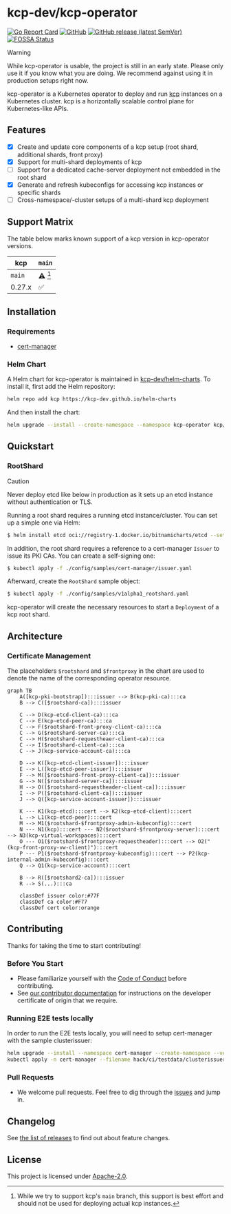 # kcp-dev/kcp-operator

[![Go Report Card](https://goreportcard.com/badge/github.com/kcp-dev/kcp-operator)](https://goreportcard.com/report/github.com/kcp-dev/kcp-operator)
[![GitHub](https://img.shields.io/github/license/kcp-dev/kcp-operator)](https://img.shields.io/github/license/kcp-dev/kcp-operator)
[![GitHub release (latest SemVer)](https://img.shields.io/github/v/release/kcp-dev/kcp-operator?sort=semver)](https://img.shields.io/github/v/release/kcp-dev/kcp-operator?sort=semver)
[![FOSSA Status](https://app.fossa.com/api/projects/git%2Bgithub.com%2Fkcp-dev%2Fkcp-operator.svg?type=shield)](https://app.fossa.com/projects/git%2Bgithub.com%2Fkcp-dev%2Fkcp-operator?ref=badge_shield)

> [!WARNING]
> While kcp-operator is usable, the project is still in an early state. Please only use it if you know what you are doing. We recommend against using it in production setups right now.

kcp-operator is a Kubernetes operator to deploy and run [kcp](https://github.com/kcp-dev/kcp) instances on a Kubernetes cluster. kcp is a horizontally scalable control plane for Kubernetes-like APIs.

## Features

- [x] Create and update core components of a kcp setup (root shard, additional shards, front proxy)
- [x] Support for multi-shard deployments of kcp
- [ ] Support for a dedicated cache-server deployment not embedded in the root shard
- [x] Generate and refresh kubeconfigs for accessing kcp instances or specific shards
- [ ] Cross-namespace/-cluster setups of a multi-shard kcp deployment

## Support Matrix

The table below marks known support of a kcp version in kcp-operator versions.

| kcp    | `main`             |
| ------ | ------------------ |
| `main` | :warning: [^1]     |
| 0.27.x | :white_check_mark: |

[^1]: While we try to support kcp's `main` branch, this support is best effort and should not be used for deploying actual kcp instances.

## Installation

### Requirements

- [cert-manager](https://cert-manager.io/)


### Helm Chart

A Helm chart for kcp-operator is maintained in [kcp-dev/helm-charts](https://github.com/kcp-dev/helm-charts/tree/main/charts/kcp-operator). To install it, first add the Helm repository:

```sh
helm repo add kcp https://kcp-dev.github.io/helm-charts
```

And then install the chart:

```sh
helm upgrade --install --create-namespace --namespace kcp-operator kcp/kcp-operator kcp-operator
```

## Quickstart

### RootShard

> [!CAUTION]
> Never deploy etcd like below in production as it sets up an etcd instance without authentication or TLS.

Running a root shard requires a running etcd instance/cluster. You can set up a simple one via Helm:

```sh
$ helm install etcd oci://registry-1.docker.io/bitnamicharts/etcd --set auth.rbac.enabled=false --set auth.rbac.create=false
```

In addition, the root shard requires a reference to a cert-manager `Issuer` to issue its PKI CAs. You can create a self-signing one:

```sh
$ kubectl apply -f ./config/samples/cert-manager/issuer.yaml
```

Afterward, create the `RootShard` sample object:

```sh
$ kubectl apply -f ./config/samples/v1alpha1_rootshard.yaml
```

kcp-operator will create the necessary resources to start a `Deployment` of a kcp root shard.

## Architecture

### Certificate Management

The placeholders `$rootshard` and `$frontproxy` in the chart are used to denote the name of the corresponding operator resource.

```mermaid
graph TB
    A([kcp-pki-bootstrap]):::issuer --> B(kcp-pki-ca):::ca
    B --> C([$rootshard-ca]):::issuer

    C --> D(kcp-etcd-client-ca):::ca
    C --> E(kcp-etcd-peer-ca):::ca
    C --> F($rootshard-front-proxy-client-ca):::ca
    C --> G($rootshard-server-ca):::ca
    C --> H($rootshard-requestheaer-client-ca):::ca
    C --> I($rootshard-client-ca):::ca
    C --> J(kcp-service-account-ca):::ca

    D --> K([kcp-etcd-client-issuer]):::issuer
    E --> L([kcp-etcd-peer-issuer]):::issuer
    F --> M([$rootshard-front-proxy-client-ca]):::issuer
    G --> N([$rootshard-server-ca]):::issuer
    H --> O([$rootshard-requestheader-client-ca]):::issuer
    I --> P([$rootshard-client-ca]):::issuer
    J --> Q([kcp-service-account-issuer]):::issuer

    K --- K1(kcp-etcd):::cert --> K2(kcp-etcd-client):::cert
    L --> L1(kcp-etcd-peer):::cert
    M --> M1($rootshard-$frontproxy-admin-kubeconfig):::cert
    N --- N1(kcp):::cert --- N2($rootshard-$frontproxy-server):::cert --> N3(kcp-virtual-workspaces):::cert
    O --- O1($rootshard-$frontproxy-requestheader):::cert --> O2("(kcp-front-proxy-vw-client)"):::cert
    P --- P1($rootshard-$frontproxy-kubeconfig):::cert --> P2(kcp-internal-admin-kubeconfig):::cert
    Q --> Q1(kcp-service-account):::cert

    B --> R([$rootshard2-ca]):::issuer
    R --> S(...):::ca

    classDef issuer color:#77F
    classDef ca color:#F77
    classDef cert color:orange
```

## Contributing

Thanks for taking the time to start contributing!

### Before You Start

* Please familiarize yourself with the [Code of Conduct][4] before contributing.
* See [our contributor documentation][2] for instructions on the developer certificate of origin that we require.

### Running E2E tests locally

In order to run the E2E tests locally, you will need to setup cert-manager with the sample clusterissuer:

```sh
helm upgrade --install --namespace cert-manager --create-namespace --version v1.16.2 --set crds.enabled=true cert-manager jetstack/cert-manager
kubectl apply -n cert-manager --filename hack/ci/testdata/clusterissuer.yaml
```

### Pull Requests

* We welcome pull requests. Feel free to dig through the [issues][1] and jump in.

## Changelog

See [the list of releases][3] to find out about feature changes.

## License

This project is licensed under [Apache-2.0](./LICENSE).

[1]: https://github.com/kcp-dev/kcp-operator/issues
[2]: https://docs.kcp.io/kcp/main/contributing/getting-started/#developer-certificate-of-origin-dco
[3]: https://github.com/kcp-dev/kcp-operator/releases
[4]: https://github.com/kcp-dev/kcp/blob/main/code-of-conduct.md
